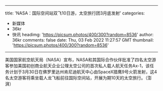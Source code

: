 
---
title: 'NASA：国际空间站双飞10日游，太空旅行团3月底发射'
categories: 
 - 新媒体
 - 36kr
 - 快讯
headimg: 'https://picsum.photos/400/300?random=8536'
author: 36kr
comments: false
date: Thu, 03 Feb 2022 11:27:57 GMT
thumbnail: 'https://picsum.photos/400/300?random=8536'
---

<div>   
美国国家航空航天局（NASA）宣布，NASA和其国际合作伙伴批准了四名太空游客参加美国初创商业航天企业公理太空公司的首次私人载人航天任务Ax-1，该任务计划于3月30日在佛罗里达州肯尼迪航天中心由SpaceX猎鹰9号火箭发射，这4名太空游客将乘坐载人龙飞船前往国际空间站，开展为期10天的太空旅行。（澎湃）  
</div>
            
